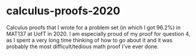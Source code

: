 # calculus-proofs-2020
Calculus proofs that I wrote for a problem set (in which I got 96.2%) in MAT137 at UofT in 2020. I am especially proud of my proof for question 4, as I spent a very long time thinking of how to go about it and it was probably the most difficult/tedious math proof I've ever done. 
